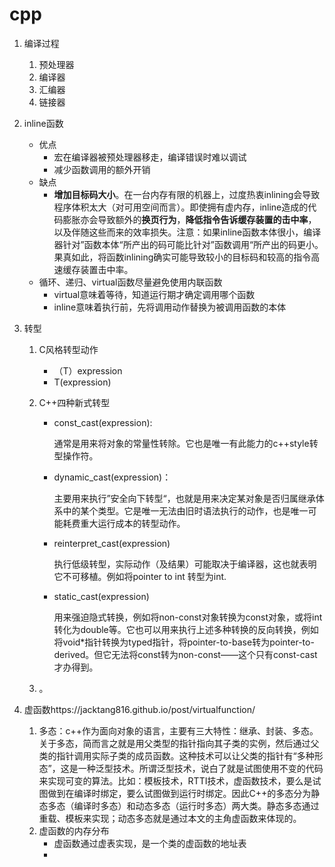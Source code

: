 # cpp
1. 编译过程

   1. 预处理器
   2. 编译器
   3. 汇编器
   4. 链接器

2. inline函数

   - 优点
     - 宏在编译器被预处理器移走，编译错误时难以调试
     - 减少函数调用的额外开销
   - 缺点
     - **增加目标码大小**。在一台内存有限的机器上，过度热衷inlining会导致程序体积太大（对可用空间而言）。即使拥有虚内存，inline造成的代码膨胀亦会导致额外的**换页行为**，**降低指令告诉缓存装置的击中率**，以及伴随这些而来的效率损失。注意：如果inline函数本体很小，编译器针对”函数本体“所产出的码可能比针对”函数调用“所产出的码更小。果真如此，将函数inlining确实可能导致较小的目标码和较高的指令高速缓存装置击中率。
   - 循环、递归、virtual函数尽量避免使用内联函数
     - virtual意味着等待，知道运行期才确定调用哪个函数
     - inline意味着执行前，先将调用动作替换为被调用函数的本体

3. 转型

   1. C风格转型动作

      - （T）expression
      - T(expression)

   2. C++四种新式转型

      - const_cast<T>(expression):

        通常是用来将对象的常量性转除。它也是唯一有此能力的c++style转型操作符。

      - dynamic_cast<T>(expression)：

        主要用来执行”安全向下转型“，也就是用来决定某对象是否归属继承体系中的某个类型。它是唯一无法由旧时语法执行的动作，也是唯一可能耗费重大运行成本的转型动作。

      - reinterpret_cast<T>(expression)

        执行低级转型，实际动作（及结果）可能取决于编译器，这也就表明它不可移植。例如将pointer to int 转型为int.

      - static_cast<T>(expression)

        用来强迫隐式转换，例如将non-const对象转换为const对象，或将int转化为double等。它也可以用来执行上述多种转换的反向转换，例如将void*指针转换为typed指针，将pointer-to-base转为pointer-to-derived。但它无法将const转为non-const——这个只有const-cast才办得到。

   3. 。

4. 虚函数https://jacktang816.github.io/post/virtualfunction/

   1. 多态：c++作为面向对象的语言，主要有三大特性：继承、封装、多态。关于多态，简而言之就是用父类型的指针指向其子类的实例，然后通过父类的指针调用实际子类的成员函数。这种技术可以让父类的指针有“多种形态”，这是一种泛型技术。所谓泛型技术，说白了就是试图使用不变的代码来实现可变的算法。比如：模板技术，RTTI技术，虚函数技术，要么是试图做到在编译时绑定，要么试图做到运行时绑定。因此C++的多态分为静态多态（编译时多态）和动态多态（运行时多态）两大类。静态多态通过重载、模板来实现；动态多态就是通过本文的主角虚函数来体现的。
   2. 虚函数的内存分布
      - 虚函数通过虚表实现，是一个类的虚函数的地址表
      - 

   

